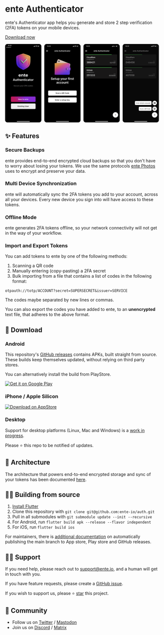 # ente Authenticator

ente's Authenticator app helps you generate and store 2 step verification (2FA)
tokens on your mobile devices.

[Download now](#-download)

![App Screenshots](./screenshots/screenshots.png)

## ✨ Features

### Secure Backups

ente provides end-to-end encrypted cloud backups so that you don't have to worry
about losing your tokens. We use the same protocols [ente
Photos](https://ente.io) uses to encrypt and preserve your data.


### Multi Device Synchronization

ente will automatically sync the 2FA tokens you add to your account, across all
your devices. Every new device you sign into will have access to these tokens.


### Offline Mode

ente generates 2FA tokens offline, so your network connectivity will not get in
the way of your workflow.

### Import and Export Tokens

You can add tokens to ente by one of the following methods:
1. Scanning a QR code
2. Manually entering (copy-pasting) a 2FA secret
3. Bulk importing from a file that contains a list of codes in the following
   format:
```
otpauth://totp/ACCOUNT?secret=SUPERSECRET&issuer=SERVICE
```
The codes maybe separated by new lines or commas.

You can also export the codes you have added to ente, to an **unencrypted** text
file, that adheres to the above format.


## 📲 Download

### Android

This repository's [GitHub
releases](https://github.com/ente-io/auth/releases/latest/download/ente-auth.apk)
contains APKs, built straight from source. These builds keep themselves updated,
without relying on third party stores.

You can alternatively install the build from PlayStore.

<a href="https://play.google.com/store/apps/details?id=io.ente.auth"> <img
  width="197" alt="Get it on Google Play"
src="https://ente.io/static/ed265c3abdcd3efa5e29f64b927bcb44/e230a/play-store-badge.webp">
</a>

### iPhone / Apple Silicon

<a href="https://apps.apple.com/us/app/ente-authenticator/id6444121398"> <img
  width="197" alt="Download on AppStore"
src="https://user-images.githubusercontent.com/1161789/154795157-c4468ff9-97fd-46f3-87fe-dca789d8733a.png">
</a>

### Desktop

Support for desktop platforms (Linux, Mac and Windows) is a [work in
progress](https://github.com/ente-io/auth/tree/desktop).

Please ⭐ this repo to be notified of updates.


## 🔩 Architecture

The architecture that powers end-to-end encrypted storage and sync of your
tokens has been documented [here](architecture/README.md).


## 🧑‍💻 Building from source

1. [Install Flutter](https://flutter.dev/docs/get-started/install)
2. Clone this repository with `git clone git@github.com:ente-io/auth.git` 
3. Pull in all submodules with `git submodule update --init --recursive`
4. For Android, run `flutter build apk --release --flavor independent`
5. For iOS, run `flutter build ios` 

For maintainers, there is [additional documentation](RELEASES.md) on
automatically publishing the main branch to App store, Play store and GitHub
releases.

## 🙋‍♂️ Support

If you need help, please reach out to support@ente.io, and a human will get in
touch with you.

If you have feature requests, please create a [GitHub issue](https://github.com/ente-io/auth/issues/).

If you wish to support us, please ⭐
[star](https://github.com/ente-io/auth/stargazers) this project.


## 💜 Community

- Follow us on [Twitter](https://twitter.com/enteio) / [Mastodon](https://mstdn.social/@ente)
- Join us on [Discord](https://ente.io/discord) / [Matrix](https://ente.io/matrix)
